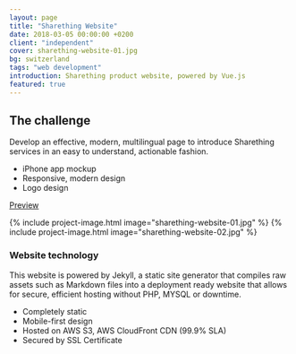 ```yaml
---
layout: page
title: "Sharething Website"
date: 2018-03-05 00:00:00 +0200
client: "independent"
cover: sharething-website-01.jpg
bg: switzerland
tags: "web development"
introduction: Sharething product website, powered by Vue.js
featured: true
---
```


## The challenge

Develop an effective, modern, multilingual page to introduce Sharething services in an easy to understand, actionable fashion.

- iPhone app mockup
- Responsive, modern design
- Logo design

[Preview](https://do6cdt825bhax.cloudfront.net)

{% include project-image.html image="sharething-website-01.jpg" %}
{% include project-image.html image="sharething-website-02.jpg" %}

### Website technology

This website is powered by Jekyll, a static site generator that compiles raw assets such as Markdown files into a deployment ready website that allows for secure, efficient hosting without PHP, MYSQL or downtime.

- Completely static
- Mobile-first design
- Hosted on AWS S3, AWS CloudFront CDN (99.9% SLA)
- Secured by SSL Certificate
